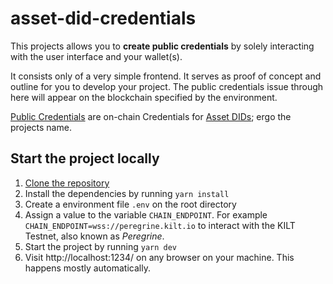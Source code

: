 # asset-did-credentials

This projects allows you to **create public credentials** by solely interacting with the user interface and your wallet(s).

It consists only of a very simple frontend.
It serves as proof of concept and outline for you to develop your project.
The public credentials issue through here will appear on the blockchain specified by the environment.

[Public Credentials](https://docs.kilt.io/docs/concepts/credentials/public-credentials) are on-chain Credentials for [Asset DIDs](https://docs.kilt.io/docs/concepts/asset-dids); ergo the projects name.

## Start the project locally

1. [Clone the repository ](https://docs.github.com/en/repositories/creating-and-managing-repositories/cloning-a-repository)
2. Install the dependencies by running `yarn install`
3. Create a environment file `.env` on the root directory
4. Assign a value to the variable `CHAIN_ENDPOINT`.
   For example `CHAIN_ENDPOINT=wss://peregrine.kilt.io` to interact with the KILT Testnet, also known as _Peregrine_.
5. Start the project by running `yarn dev`
6. Visit http://localhost:1234/ on any browser on your machine.
   This happens mostly automatically.
